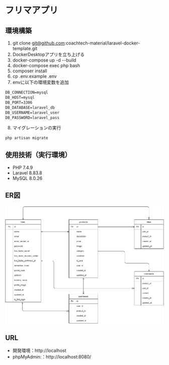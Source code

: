 # フリマアプリ

## 環境構築
1. git clone git@github.com:coachtech-material/laravel-docker-template.git
2. DockerDesktopアプリを立ち上げる
3. docker-compose up -d --build
4. docker-compose exec php bash
5. composer install
6. cp .env.example .env
7. envに以下の環境変数を追加
``` text
DB_CONNECTION=mysql
DB_HOST=mysql
DB_PORT=3306
DB_DATABASE=laravel_db
DB_USERNAME=laravel_user
DB_PASSWORD=laravel_pass
```
8. マイグレーションの実行
``` bash
php artisan migrate
```

## 使用技術（実行環境）
- PHP 7.4.9
- Laravel 8.83.8
- MySQL 8.0.26

## ER図
![ER Diagram](src/ER.drawio.png)

## URL
- 開発環境：http://localhost
- phpMyAdmin:：http://localhost:8080/
